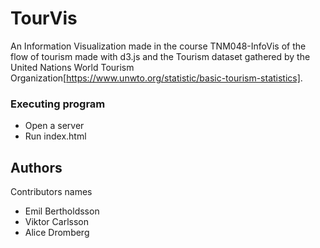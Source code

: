 # TourVis

An Information Visualization made in the course TNM048-InfoVis of the flow of tourism made with d3.js and the Tourism dataset gathered by the United Nations World Tourism Organization[https://www.unwto.org/statistic/basic-tourism-statistics].

### Executing program

* Open a server
* Run index.html

## Authors

Contributors names

* Emil Bertholdsson
* Viktor Carlsson
* Alice Dromberg
